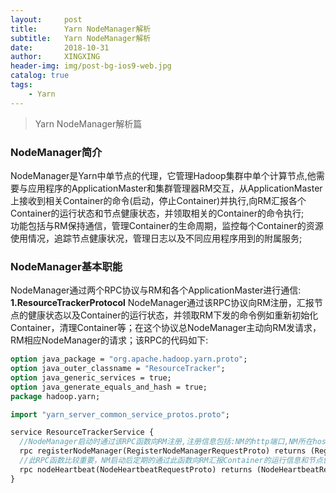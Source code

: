 ```yaml
---
layout:     post
title:      Yarn NodeManager解析
subtitle:   Yarn NodeManager解析
date:       2018-10-31
author:     XINGXING
header-img: img/post-bg-ios9-web.jpg
catalog: true
tags:
    - Yarn
---
```


>
>Yarn NodeManager解析篇
> 

### NodeManager简介
NodeManager是Yarn中单节点的代理，它管理Hadoop集群中单个计算节点,他需要与应用程序的ApplicationMaster和集群管理器RM交互，从ApplicationMaster上接收到相关Container的命令(启动，停止Container)并执行,向RM汇报各个Container的运行状态和节点健康状态，并领取相关的Container的命令执行;  
功能包括与RM保持通信，管理Container的生命周期，监控每个Container的资源使用情况，追踪节点健康状况，管理日志以及不同应用程序用到的附属服务;  

### NodeManager基本职能
NodeManager通过两个RPC协议与RM和各个ApplicationMaster进行通信:   
**1.ResourceTrackerProtocol**
NodeManager通过该RPC协议向RM注册，汇报节点的健康状态以及Container的运行状态，并领取RM下发的命令例如重新初始化Container，清理Container等；在这个协议总NodeManager主动向RM发请求，RM相应NodeManager的请求；该RPC的代码如下:  
```proto
option java_package = "org.apache.hadoop.yarn.proto";
option java_outer_classname = "ResourceTracker";
option java_generic_services = true;
option java_generate_equals_and_hash = true;
package hadoop.yarn;

import "yarn_server_common_service_protos.proto";

service ResourceTrackerService {
  //NodeManager启动时通过该RPC函数向RM注册,注册信息包括:NM的http端口,NM所在host的RPC端口,该NM可分配的总资源
  rpc registerNodeManager(RegisterNodeManagerRequestProto) returns (RegisterNodeManagerResponseProto);
  //此RPC函数比较重要，NM启动后定期的通过此函数向RM汇报Container的运行信息和节点健康状况，并领取RM的命令，例如：kill掉一些Container
  rpc nodeHeartbeat(NodeHeartbeatRequestProto) returns (NodeHeartbeatResponseProto);
}
```



